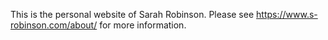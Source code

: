 This is the personal website of Sarah Robinson. Please see https://www.s-robinson.com/about/ for more information.
